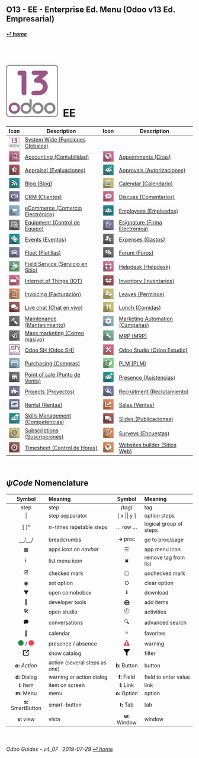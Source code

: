 ## O13 - EE - Enterprise Ed. Menu (Odoo v13 Ed. Empresarial)
#### [_&#x23CE; home_](/README.md)  
  
<br>

# ![o13](/doc/img/odoo13.png) &nbsp;EE
| Icon | Description | Icon | Description |
| :---: | --- | :---: | --- |
| ![o13](/doc/img/odoo13.jpg) | [System Wide (Funciones Globales)](/o13/ee/o13/o13-ee-o13-system_wide_guides.md) | | |
| ![acc](/doc/img/account_accountant.jpg) | [Accounting (Contabilidad)](/o13/ee/acc/o13-ee-acc-accounting_guides.md) | ![apt](/doc/img/appointments.jpg) | [Appointments (Citas)](/o13/ee/apt/o13-ee-apt-appointments_guides.md) |
| ![apr](/doc/img/hr_appraisal.jpg) | [Appraisal (Evaluaciones)](/o13/ee/apr/o13-ee-apr-appraisal_guides.md) | ![apv](/doc/img/approval.jpg) | [Approvals (Autorizaciones)](/o13/ee/apv/o13-ee-apv-approvals_guides.md) |
| ![blg](/doc/img/website_blog.jpg) | [Blog (Blog)](/o13/ee/blg/o13-ee-blg-blog_guides.md) | ![cal](/doc/img/calendar.jpg) | [Calendar (Calendario)](/o13/ee/cal/o13-ee-cal-calendar_guides.md) |
| ![crm](/doc/img/crm.jpg) | [CRM (Clientes)](/o13/ee/crm/o13-ee-crm-crm_guides.md) | ![dsc](/doc/img/discuss.jpg) | [Discuss (Comentarios)](/o13/ee/dsc/o13-ee-dsc-discuss_guides.md) |
| ![eco](/doc/img/website_sale.jpg) | [eCommerce (Comercio Electrónico)](/o13/ee/eco/o13-ee-eco-ecommerce_guides.md) | ![emp](/doc/img/hr_employees.jpg) | [Employees (Empleados)](/o13/ee/emp/o13-ee-emp-employees_guides.md) |
| ![equ](/doc/img/equipment.jpg) | [Equipment (Control de Equipo)](/o13/ee/equ/o13-ee-equ-equipment_guides.md) | ![esg](/doc/img/website_sign.jpg) | [Esignature (Firma Electrónica)](/o13/ee/esg/o13-ee-esg-esignature_guides.md) |
| ![eve](/doc/img/event.jpg) | [Events (Eventos)](/o13/ee/eve/o13-ee-eve-events_guides.md) | ![exp](/doc/img/hr_expense.jpg) | [Expenses (Gastos)](/o13/ee/exp/o13-ee-exp-expenses_guides.md) | 
| ![flt](/doc/img/fleet.jpg) | [Fleet (Flotillas)](/o13/ee/flt/o13-ee-flt-fleet_guides.md) | ![for](/doc/img/website_forum.jpg) | [Forum (Foros)](/o13/ee/for/o13-ee-for-forum_guides.md) |
| ![fsv](/doc/img/field_service.jpg) | [Field Service (Servicio en Sitio)](/o13/ee/fsv/o13-ee-fsv-field_service_guides.md) | ![hdk](/doc/img/helpdesk.jpg) | [Helpdesk (Helpdesk)](/o13/ee/hdk/o13-ee-hdk-helpdesk_guides.md) |
| ![iot](/doc/img/iot.jpg) | [Internet of Things (IOT)](/o13/ee/iot/o13-ee-iot-internet_of_things_guides.md) | ![inv](/doc/img/stock.jpg) | [Inventory (Inventarios)](/o13/ee/inv/o13-ee-inv-inventory_guides.md) |
| ![ivc](/doc/img/account_invoicing.jpg) | [Invoicing (Facturación)](/o13/ee/ivc/o13-ee-ivc-invoicing_guides.md) | ![lvs](/doc/img/leaves.jpg) | [Leaves (Permisos)](/o13/ee/lvs/o13-ee-lvs-leaves_guides.md) |
| ![lvc](/doc/img/im_livechat.jpg) | [Live chat (Chat en vivo)](/o13/ee/lch/o13-ee-lch-live_chat_guides.md) | ![lun](/doc/img/lunch.jpg) | [Lunch (Comidas)](/o13/ee/mka/o13-ee-lun-lunch_guides.md) |
| ![mnt](/doc/img/maintenance.jpg) | [Maintenance (Mantenimiento)](/o13/ee/mnt/o13-ee-mnt-maintenance_guides.md) | ![mka](/doc/img/marketing_automation.jpg) | [Marketing Automation (Campañas)](/o13/ee/mka/o13-ee-mka-marketing_automation_guides.md) |
| ![msm](/doc/img/mass_mailing.jpg) | [Mass marketing (Correo masivo)](/o13/ee/msm/o13-ee-msm-mass_marketing_guides.md) | ![mrp](/doc/img/mrp.jpg) | [MRP (MRP)](/o13/ee/mrp/o13-ee-mrp-mrp_guides.md) |
| ![osh](/doc/img/odoosh.jpg) | [Odoo SH (Odoo SH)](/o13/ee/osh/o13-ee-osh-odoo_sh_guides.md) | ![stu](/doc/img/web_studio.jpg) | [Odoo Studio (Odoo Estudio)](/o13/ee/stu/o13-ee-stu-studio_guides.md) |
| ![pch](/doc/img/purchase.jpg) | [Purchasing (Compras)](/o13/ee/pch/o13-ee-pch-purchasing_guides.md) | ![plm](/doc/img/plm.jpg) | [PLM (PLM)](/o13/ee/plm/o13-ee-plm-plm_guides.md) |
| ![pos](/doc/img/point_of_sale.jpg) | [Point of sale (Punto de Venta)](/o13/ee/pos/o13-ee-pos-point_of_sale_guides.md) | ![psc](/doc/img/hr_presence.jpg) | [Presence (Asistencias)](/o13/ee/psc/o13-ee-psc-presence_guides.md) |
| ![prj](/doc/img/project.jpg) | [Projects (Proyectos)](/o13/ee/prj/o13-ee-prj-projects_guides.md) | ![rcr](/doc/img/hr_recruitment.jpg) | [Recruitment (Reclutamiento)](/o13/ee/rcr/o13-ee-rcr-recruitment_guides.md) |
| ![rnt](/doc/img/rental.jpg) | [Rental (Rentas)](/o13/ee/rnt/o13-ee-rnt-rental_guides.md) | ![sls](/doc/img/sale.jpg) | [Sales (Ventas)](/o13/ee/sls/o13-ee-sls-sales_guides.md) |
| ![skm](/doc/img/hr_skills.jpg) | [Skills Management (Competencias)](/o13/ee/skm/o13-ee-skm-skills_management_guides.md) | ![sli](/doc/img/website_slides.jpg) | [Slides (Publicaciones)](/o13/ee/sli/o13-ee-sli-slides_guides.md) |
| ![sub](/doc/img/sale_subscription.jpg) | [Subscriptions (Suscripciones)](/o13/ee/sub/o13-ee-sub-subscriptions_guides.md) | ![svy](/doc/img/survey.jpg) | [Surveys (Encuestas)](/o13/ee/svy/o13-ee-svy-survey_guides.md) |
| ![tsh](/doc/img/hr_timesheet.jpg) | [Timesheet (Control de Horas)](/o13/ee/tsh/o13-ee-tsh-timesheet_guides.md) | ![web](/doc/img/website.jpg) | [Websites builder (Sitios Web)](/o13/ee/web/o13-ee-web-websites_builder_guides.md) |

<br>

## _&#x03C8;Code_ Nomenclature

| Symbol | Meaning | Symbol | Meaning | 
| :---: | :--- | :---: | :--- |
| step | step | _(tag)_ | tag |
| \| | step sepparator | \[ x \|\| y \] | option steps |
| \[ \]&#x207F; | n-times repetable steps | &#x2026; row &#x2026; | logical group of steps |
| &#x23BD;/&#x23BD;/ | breadcrumbs | &#x1F872; proc | go to proc/page |
| &#x25A6; | apps icon on _navbar_ | &#x2630; | app menu icon |
| &#x2807; | list menu icon | &#x2716; | remove tag from list |
| &#x1F5F9; | checked mark | &#x2610; | unchecked mark |
| &#x25C9; | set option | &#x2B58; | clear option |
| &#x25BC; | open comobobox | **&#x2B73;** | download |
| &#x1F41E; | developer tools | **&#x2A01;** | add items |
| &#x1F6E0; | open studio | &#x1F557; | activities |
| &#x1F5ED; | conversations | &#x1F50D; | advanced search |
| &#x1F4C5; | calendar | &#x2B50; | favorites |
| ![presence_yes](/doc/img/presence_yes.png) / ![presence_no](/doc/img/presence_no.png) | presence / absence | ![warning](/doc/img/warning.png) | warning |
| ![show_catalog](/doc/img/show_catalog.png) | show catalog | ![filter](/doc/img/filter.png) | filter |
| _**a:** Action_ | action (several steps as one) | **b:** Button | button |
| **d:** Dialog | warning or action dialog | **f:** Field | field to enter value |
| **i:** Item | item on screen | **l:** Link | link |
| **m:** Menu | menu | **o:** Option | option | 
| **s:** SmartButton | smart-button | **t:** Tab | tab | v:View |
| **v:** view | vista | **w:** Window | window |

<br>  
  
###### Odoo Guides - v4_07 &nbsp; 2019-07-29  [_&#x23CE; home_](/README.md)  
